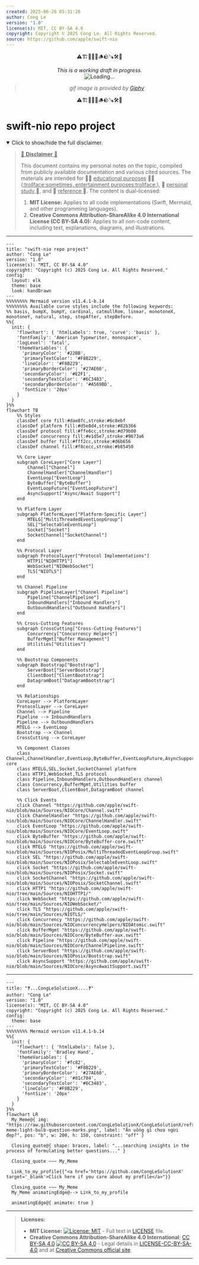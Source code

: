 ```yaml
---
created: 2025-06-26 05:31:26
author: Cong Le
version: "1.0"
license(s): MIT, CC BY-SA 4.0
copyright: Copyright © 2025 Cong Le. All Rights Reserved.
source: https://github.com/apple/swift-nio
---
```


<div align="center">
  <p>⚠️🏗️🚧🦺🧱🪵🪨🪚🛠️👷</p>
  <i>This is a working draft in progress.</i>
  <br/>
  <img alt="Loading…" src="https://media0.giphy.com/media/v1.Y2lkPTc5MGI3NjExeHJ4YXdtYjJpMDl0MzEwYmU4ZzBobG0waGNiN3MzNzR0d2R2NnMwNSZlcD12MV9pbnRlcm5hbF9naWZfYnlfaWQmY3Q9Zw/26gssNOlBJKjEM3yo/giphy.gif"/>
  <br/>
  <blockquote>
	  <i>gif image is provided by <a href="https://giphy.com">Giphy</a></i>
  </blockquote>
  <p>⚠️🏗️🚧🦺🧱🪵🪨🪚🛠️👷</p>

</div>


# swift-nio repo project
<details open>
<summary>Click to show/hide the full disclaimer.</summary>
   
> <ins>📢 **Disclaimer** 🚨</ins>
>
> This document contains my personal notes on the topic,
> compiled from publicly available documentation and various cited sources.
> The materials are intended for 👨‍🎓 <ins>educational purposes</ins> 👨‍🎓 (<ins>:trollface:sometimes, entertainment purposes:trollface:</ins>), 📖 <ins> personal study </ins> 📖, and 🔖 <ins> reference </ins> 🔖.
> The content is dual-licensed:
> 1. **MIT License:** Applies to all code implementations (Swift, Mermaid, and other programming languages).
> 2. **Creative Commons Attribution-ShareAlike 4.0 International License (CC BY-SA 4.0):** Applies to all non-code content, including text, explanations, diagrams, and illustrations.

</details>


---

```mermaid
---
title: "swift-nio repo project"
author: "Cong Le"
version: "1.0"
license(s): "MIT, CC BY-SA 4.0"
copyright: "Copyright (c) 2025 Cong Le. All Rights Reserved."
config:
  layout: elk
  theme: base
  look: handDrawn
---
%%%%%%%% Mermaid version v11.4.1-b.14
%%%%%%%% Available curve styles include the following keywords:
%% basis, bumpX, bumpY, cardinal, catmullRom, linear, monotoneX, monotoneY, natural, step, stepAfter, stepBefore.
%%{
  init: {
    'flowchart': { 'htmlLabels': true, 'curve': 'basis' },
    'fontFamily': 'American Typewriter, monospace',
    'logLevel': 'fatal',
    'themeVariables': {
      'primaryColor': '#22BB',
      'primaryTextColor': '#F8B229',
      'lineColor': '#F8B229',
      'primaryBorderColor': '#27AE60',
      'secondaryColor': '#E2F1',
      'secondaryTextColor': '#6C3483',
      'secondaryBorderColor': '#A569BD',
      'fontSize': '20px'
    }
  }
}%%
flowchart TB
    %% Styles
    classDef core fill:#dae8fc,stroke:#6c8ebf
    classDef platform fill:#d5e8d4,stroke:#82b366
    classDef protocol fill:#ffe6cc,stroke:#d79b00
    classDef concurrency fill:#e1d5e7,stroke:#9673a6
    classDef buffer fill:#fff2cc,stroke:#d6b656
    classDef channel fill:#f8cecc,stroke:#b85450

    %% Core Layer
    subgraph CoreLayer["Core Layer"]
        Channel["Channel"]
        ChannelHandler["ChannelHandler"]
        EventLoop["EventLoop"]
        ByteBuffer["ByteBuffer"]
        EventLoopFuture["EventLoopFuture"]
        AsyncSupport["Async/Await Support"]
    end

    %% Platform Layer
    subgraph PlatformLayer["Platform-Specific Layer"]
        MTELG["MultiThreadedEventLoopGroup"]
        SEL["SelectableEventLoop"]
        Socket["Socket"]
        SocketChannel["SocketChannel"]
    end

    %% Protocol Layer
    subgraph ProtocolLayer["Protocol Implementations"]
        HTTP1["NIOHTTP1"]
        WebSocket["NIOWebSocket"]
        TLS["NIOTLS"]
    end

    %% Channel Pipeline
    subgraph PipelineLayer["Channel Pipeline"]
        Pipeline["ChannelPipeline"]
        InboundHandlers["Inbound Handlers"]
        OutboundHandlers["Outbound Handlers"]
    end

    %% Cross-Cutting Features
    subgraph CrossCutting["Cross-Cutting Features"]
        Concurrency["Concurrency Helpers"]
        BufferMgmt["Buffer Management"]
        Utilities["Utilities"]
    end

    %% Bootstrap Components
    subgraph Bootstrap["Bootstrap"]
        ServerBoot["ServerBootstrap"]
        ClientBoot["ClientBootstrap"]
        DatagramBoot["DatagramBootstrap"]
    end

    %% Relationships
    CoreLayer --> PlatformLayer
    ProtocolLayer --> CoreLayer
    Channel --> Pipeline
    Pipeline --> InboundHandlers
    Pipeline --> OutboundHandlers
    MTELG --> EventLoop
    Bootstrap --> Channel
    CrossCutting --> CoreLayer

    %% Component Classes
    class Channel,ChannelHandler,EventLoop,ByteBuffer,EventLoopFuture,AsyncSupport core
    class MTELG,SEL,Socket,SocketChannel platform
    class HTTP1,WebSocket,TLS protocol
    class Pipeline,InboundHandlers,OutboundHandlers channel
    class Concurrency,BufferMgmt,Utilities buffer
    class ServerBoot,ClientBoot,DatagramBoot channel

    %% Click Events
    click Channel "https://github.com/apple/swift-nio/blob/main/Sources/NIOCore/Channel.swift"
    click ChannelHandler "https://github.com/apple/swift-nio/blob/main/Sources/NIOCore/ChannelHandler.swift"
    click EventLoop "https://github.com/apple/swift-nio/blob/main/Sources/NIOCore/EventLoop.swift"
    click ByteBuffer "https://github.com/apple/swift-nio/blob/main/Sources/NIOCore/ByteBuffer-core.swift"
    click MTELG "https://github.com/apple/swift-nio/blob/main/Sources/NIOPosix/MultiThreadedEventLoopGroup.swift"
    click SEL "https://github.com/apple/swift-nio/blob/main/Sources/NIOPosix/SelectableEventLoop.swift"
    click Socket "https://github.com/apple/swift-nio/blob/main/Sources/NIOPosix/Socket.swift"
    click SocketChannel "https://github.com/apple/swift-nio/blob/main/Sources/NIOPosix/SocketChannel.swift"
    click HTTP1 "https://github.com/apple/swift-nio/tree/main/Sources/NIOHTTP1/"
    click WebSocket "https://github.com/apple/swift-nio/tree/main/Sources/NIOWebSocket/"
    click TLS "https://github.com/apple/swift-nio/tree/main/Sources/NIOTLS/"
    click Concurrency "https://github.com/apple/swift-nio/blob/main/Sources/NIOConcurrencyHelpers/NIOAtomic.swift"
    click BufferMgmt "https://github.com/apple/swift-nio/blob/main/Sources/NIOCore/ByteBuffer-aux.swift"
    click Pipeline "https://github.com/apple/swift-nio/blob/main/Sources/NIOCore/ChannelPipeline.swift"
    click ServerBoot "https://github.com/apple/swift-nio/blob/main/Sources/NIOPosix/Bootstrap.swift"
    click AsyncSupport "https://github.com/apple/swift-nio/blob/main/Sources/NIOCore/AsyncAwaitSupport.swift"
```

---

```mermaid
---
title: "❓...CongLeSolutionX....❓"
author: "Cong Le"
version: "1.0"
license(s): "MIT, CC BY-SA 4.0"
copyright: "Copyright (c) 2025 Cong Le. All Rights Reserved."
config:
  theme: base
---
%%%%%%%% Mermaid version v11.4.1-b.14
%%{
  init: {
    'flowchart': { 'htmlLabels': false },
    'fontFamily': 'Bradley Hand',
    'themeVariables': {
      'primaryColor': '#fc82',
      'primaryTextColor': '#F8B229',
      'primaryBorderColor': '#27AE60',
      'secondaryColor': '#81c784',
      'secondaryTextColor': '#6C3483',
      'lineColor': '#F8B229',
      'fontSize': '20px'
    }
  }
}%%
flowchart LR
  My_Meme@{ img: "https://raw.githubusercontent.com/CongLeSolutionX/CongLeSolutionX/refs/heads/main/assets/images/My-meme-light-bulb-question-marks.png", label: "Ăn uống gì chưa ngừi đẹp?", pos: "b", w: 200, h: 150, constraint: "off" }

  Closing_quote@{ shape: braces, label: "...searching insights in the process of formulating better questions..." }

  Closing_quote ~~~ My_Meme
    
  Link_to_my_profile{{"<a href='https://github.com/CongLeSolutionX' target='_blank'>Click here if you care about my profile</a>"}}

  Closing_quote ~~~ My_Meme
  My_Meme animatingEdge@--> Link_to_my_profile
  
  animatingEdge@{ animate: true }

```

---
>**Licenses:**
>
>- **MIT License:**  [![License: MIT](https://img.shields.io/badge/License-MIT-yellow.svg)](LICENSE) - Full text in [LICENSE](LICENSE) file.
>- **Creative Commons Attribution-ShareAlike 4.0 International**: [CC BY-SA 4.0](https://creativecommons.org/licenses/by-sa/4.0/) [![CC BY-SA 4.0](https://licensebuttons.net/l/by-sa/4.0/88x31.png)](https://creativecommons.org/licenses/by-sa/4.0/) - Legal details in [LICENSE-CC-BY-SA-4.0](THE_PAST/LICENSE-CC-BY-SA-4.0) and at [Creative Commons official site](https://creativecommons.org/licenses/by-sa/4.0/).
>
---